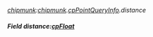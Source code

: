 _[chipmunk](../../modules/chipmunk/chipmunk-module.md):[chipmunk](../../modules/chipmunk/chipmunk-module.md).[cpPointQueryInfo](../../modules/chipmunk/chipmunk-cppointqueryinfo.md).distance_
##### Field distance:[cpFloat](../../modules/chipmunk/chipmunk-cpfloat.md)
